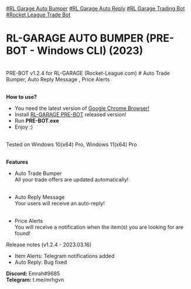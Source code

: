 <a href="https://github.com/mrhgvn/RL-GARAGE-PRE-BOT/">#RL Garage Auto Bumper</a> <a href="https://github.com/mrhgvn/RL-GARAGE-PRE-BOT/">#RL Garage Auto Reply</a> <a href="https://github.com/mrhgvn/RL-GARAGE-PRE-BOT/">#RL Garage Trading Bot</a> <a href="https://github.com/mrhgvn/RL-GARAGE-PRE-BOT/">#Rocket League Trade Bot</a>
<h1>RL-GARAGE AUTO BUMPER (PRE-BOT - Windows CLI) (2023)</h1> <br>
PRE-BOT v1.2.4 for RL-GARAGE (Rocket-League.com) # Auto Trade Bumper, Auto Reply Message , Price Alerts <br> <br>

<b>How to use?</b> <br>
- You need the latest version of <a href="https://www.google.com/chrome" target="_blank">Google Chrome Browser!</a> <br>
- Install <a href="https://github.com/mrhgvn/RL-GARAGE-PRE-BOT/releases">RL-GARAGE PRE-BOT</a> released version! <br>
- Run <b>PRE-BOT.exe</b> <br>
- Enjoy :) <br> <br>

Tested on Windows 10(x64) Pro, Windows 11(x64) Pro <br> <br>

<b>Features</b> <br>
- Auto Trade Bumper <br>
All your trade offers are updated automatically! <br> <br>

- Auto Reply Message <br>
Your users will receive an auto-reply! <br> <br>

- Price Alerts <br> 
You will receive a notification when the item(s) you are looking for are found! <br>

Release notes (v1.2.4 - 2023.03.16) <br>
 - Item Alerts: Telegram notifications added
 - Auto Reply: Bug fixed

<b>Discord:</b> Emrah#9685 <br>
<b>Telegram:</b> t.me/mrhgvn
